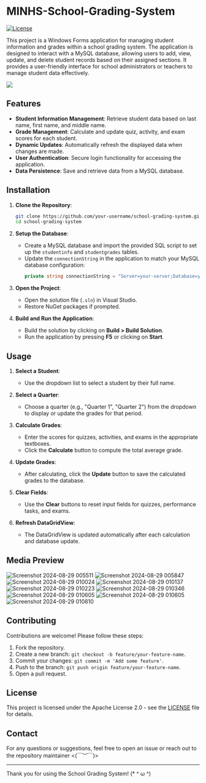 # MINHS-School-Grading-System

[![License](https://img.shields.io/badge/License-Apache_2.0-yellowgreen.svg)](https://opensource.org/licenses/Apache-2.0)  

This project is a Windows Forms application for managing student information and grades within a school grading system. The application is designed to interact with a MySQL database, allowing users to add, view, update, and delete student records based on their assigned sections. It provides a user-friendly interface for school administrators or teachers to manage student data effectively.


![](https://github.com/sie-hanamura/MINHS-School-Grading-System/blob/main/images/Preview.gif)

## Features

- **Student Information Management**: Retrieve student data based on last name, first name, and middle name.
- **Grade Management**: Calculate and update quiz, activity, and exam scores for each student.
- **Dynamic Updates**: Automatically refresh the displayed data when changes are made.
- **User Authentication**: Secure login functionality for accessing the application.
- **Data Persistence**: Save and retrieve data from a MySQL database.

## Installation

1. **Clone the Repository**:
   ```bash
   git clone https://github.com/your-username/school-grading-system.git
   cd school-grading-system
   
2. **Setup the Database**:
   - Create a MySQL database and import the provided SQL script to set up the `studentinfo` and `studentgrades` tables.
   - Update the `connectionString` in the application to match your MySQL database configuration:
     ```csharp
     private string connectionString = "Server=your-server;Database=your-database;User ID=your-username;Password=your-password;"; 
     ```

3. **Open the Project**:
   - Open the solution file (`.sln`) in Visual Studio.
   - Restore NuGet packages if prompted.

4. **Build and Run the Application**:
   - Build the solution by clicking on **Build > Build Solution**.
   - Run the application by pressing **F5** or clicking on **Start**.

## Usage

1. **Select a Student**:
   - Use the dropdown list to select a student by their full name.

2. **Select a Quarter**:
   - Choose a quarter (e.g., "Quarter 1", "Quarter 2") from the dropdown to display or update the grades for that period.

3. **Calculate Grades**:
   - Enter the scores for quizzes, activities, and exams in the appropriate textboxes.
   - Click the **Calculate** button to compute the total average grade.

4. **Update Grades**:
   - After calculating, click the **Update** button to save the calculated grades to the database.

5. **Clear Fields**:
   - Use the **Clear** buttons to reset input fields for quizzes, performance tasks, and exams.

6. **Refresh DataGridView**:
   - The DataGridView is updated automatically after each calculation and database update. 

## Media Preview
![Screenshot 2024-08-29 005511](https://github.com/user-attachments/assets/3eacbcab-fe2a-41ee-9347-397fadf38c50)
![Screenshot 2024-08-29 005847](https://github.com/user-attachments/assets/1c28f7a0-5aba-4939-bf8f-9cdae927c094)
![Screenshot 2024-08-29 010024](https://github.com/user-attachments/assets/fad91fce-8b90-4792-8258-72c684b8c22d)
![Screenshot 2024-08-29 010137](https://github.com/user-attachments/assets/fa55cc64-1c67-4724-a89f-e88fa2d603c9)
![Screenshot 2024-08-29 010223](https://github.com/user-attachments/assets/94ba89a1-114a-49b0-89fd-ffd2ad5ed9f9)
![Screenshot 2024-08-29 010346](https://github.com/user-attachments/assets/abb3378e-3eff-4d0b-9aac-4c0c924e7134)
![Screenshot 2024-08-29 010605](https://github.com/user-attachments/assets/6d630c8b-f165-4a7a-923b-6016c1ca078c)
![Screenshot 2024-08-29 010605](https://github.com/user-attachments/assets/c0186757-89ac-4475-a748-f71ae855b431)
![Screenshot 2024-08-29 010810](https://github.com/user-attachments/assets/0736df49-b928-408e-ae56-0b1baffa3954)


## Contributing

Contributions are welcome! Please follow these steps:

1. Fork the repository.
2. Create a new branch: `git checkout -b feature/your-feature-name`.
3. Commit your changes: `git commit -m 'Add some feature'`.
4. Push to the branch: `git push origin feature/your-feature-name`.
5. Open a pull request.

## License

This project is licensed under the Apache License 2.0 - see the [LICENSE](https://github.com/sie-hanamura/MINHS-School-Grading-System/blob/main/LICENSE) file for details.


## Contact

For any questions or suggestions, feel free to open an issue or reach out to the repository maintainer	<(￣︶￣)>

---

Thank you for using the School Grading System! 
(* ^ ω ^)
